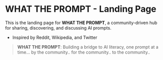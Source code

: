 # WHAT THE PROMPT - Landing Page

This is the landing page for **WHAT THE PROMPT**, a community-driven hub for sharing, discovering, and discussing AI prompts.
- Inspired by Reddit, Wikipedia, and Twitter


> **WHAT THE PROMPT**: Building a bridge to AI literacy, one prompt at a time... by the community.. for the community.. to the community..
